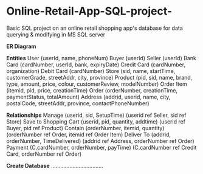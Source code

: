 # Online-Retail-App-SQL-project-
Basic SQL project on an online retail shopping app's database for data querying &amp; modifying in MS SQL server

**ER Diagram**

**Entities**
User (userId, name, phoneNum)
Buyer (userId)
Seller (userId)
Bank Card (cardNumber, userId, bank, expiryDate)
Credit Card (cardNumber, organization)
Debit Card (cardNumber)
Store (sid, name, startTime, customerGrade, streetAddr, city, province)
Product (pid, sid, name, brand, type, amount, price, colour, customerReview, modelNumber)
Order Item (itemid, pid, price, creationTime)
Order (orderNumber, creationTime, paymentStatus, totalAmount)
Address (addrid, userid, name, city, postalCode, streetAddr, province, contactPhoneNumber)

**Relationships**
Manage (userid, sid, SetupTime) (userid ref Seller, sid ref Store)
Save to Shopping Cart (userid, pid, quantity, addtime) (userid ref Buyer, pid ref Product)
Contain (orderNumber, itemid, quantity) (orderNumber ref Order, itemid ref Order Item)
Deliver To (addrid, orderNumber, TimeDelivered) (addrid ref Address, orderNumber ref Order)
Payment (C.cardNumber, orderNumber, payTime) (C.cardNumber ref Credit Card, orderNumber ref Order)

**Create Database**
..................................
